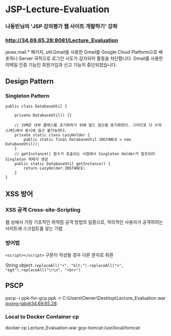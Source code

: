 # JSP-Lecture-Evaluation
### 나동빈님의 'JSP 강의평가 웹 사이트  개발하기' 강좌 

### http://34.69.65.28:8081/Lecture_Evaluation

javax.mail.* 패키지, util.Gmail을 사용한 Gmail를 Google Cloud Platform으로 배포하니 Server 국적으로 로그인 시도가 감지되어 활동을 차단합니다. Gmail를 사용한 이메일 인증 기능인 회원가입과 신고 기능이 중단되었습니다.



## Design Pattern
### Singleton Pattern
```
public class DatabaseUtil {

	private DatabaseUtil() {}
	
	// JVM은 내부 클래스를 초기화하기 위해 필드 접근을 동기화한다. 그러므로 다 수의 스레드에서 동시에 접근 불가능하다.
	private static class LazyHolder {
		public static final DatabaseUtil INSTANCE = new DatabaseUtil();
	}
	// getInstance() 함수가 호출되는 시점에서 Singleton Holder가 참조되어 Singleton 객체가 생성
	public static DatabaseUtil getInstance() {
		return LazyHolder.INSTANCE;
	}
}
```



## XSS 방어

### XSS 공격 Cross-site-Scripting 

웹 상에서 가장 기초적인 취약점 공격 방법의 일종으로, 악의적인 사용자가 공격하려는 사이트에 스크립트를 넣는 기법

### 방어법

``<script></script>`` 구문이 작성될 경우 다른 문자로 취환

String object``.replaceAll("<", "&lt;").replaceAll(">", "&gt").replaceAll("\r\n", "<br>")``



## PSCP

pscp -i ppk-for-gcp.ppk -r C:\Users\Owner\Desktop\Lecture_Evaluation.war pyong-lab@34.69.65.28:



### Local to Docker Container cp

 docker cp Lecture_Evaluation.war gcp-tomcat:/usr/local/tomcat 